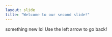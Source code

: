 ```yaml
---
layout: slide
title: "Welcome to our second slide!"
---
```

something new lol
Use the left arrow to go back!
